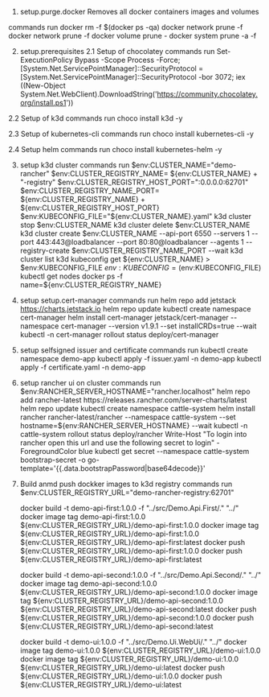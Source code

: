 1. setup.purge.docker
Removes all docker containers images and volumes 

commands run
	docker rm -f $(docker ps -qa)
	docker network prune -f
	docker network prune -f
	docker volume prune -
	docker system prune -a -f

2. setup.prerequisites
2.1 Setup of chocolatey
commands run
	Set-ExecutionPolicy Bypass -Scope Process -Force; [System.Net.ServicePointManager]::SecurityProtocol = [System.Net.ServicePointManager]::SecurityProtocol -bor 3072; iex ((New-Object System.Net.WebClient).DownloadString('https://community.chocolatey.org/install.ps1'))

2.2 Setup of k3d
commands run
	choco install k3d -y

2.3 Setup of kubernetes-cli
commands run
	choco install kubernetes-cli -y

2.4 Setup helm
commands run
	choco install kubernetes-helm -y

3. setup k3d cluster
commands run
	$env:CLUSTER_NAME="demo-rancher"
	$env:CLUSTER_REGISTRY_NAME= ${env:CLUSTER_NAME} + "-registry"
	$env:CLUSTER_REGISTRY_HOST_PORT=":0.0.0.0:62701"
	$env:CLUSTER_REGISTRY_NAME_PORT= ${env:CLUSTER_REGISTRY_NAME} + ${env:CLUSTER_REGISTRY_HOST_PORT}
	$env:KUBECONFIG_FILE="${env:CLUSTER_NAME}.yaml"
	k3d cluster stop $env:CLUSTER_NAME
	k3d cluster delete $env:CLUSTER_NAME
	k3d cluster create $env:CLUSTER_NAME --api-port 6550 --servers 1 --port 443:443@loadbalancer --port 80:80@loadbalancer --agents 1 --registry-create $env:CLUSTER_REGISTRY_NAME_PORT --wait 
	k3d cluster list
	k3d kubeconfig get ${env:CLUSTER_NAME} > $env:KUBECONFIG_FILE
	$env:KUBECONFIG=($env:KUBECONFIG_FILE)
	kubectl get nodes
	docker ps -f name=${env:CLUSTER_REGISTRY_NAME}

4. setup setup.cert-manager
commands run
	helm repo add jetstack https://charts.jetstack.io
	helm repo update
	kubectl create namespace cert-manager
	helm install cert-manager jetstack/cert-manager --namespace cert-manager --version v1.9.1 --set installCRDs=true --wait
	kubectl -n cert-manager rollout status deploy/cert-manager

5. setup selfsigned issuer and certificate
commands run
	kubectl create namespace demo-app
	kubectl apply -f issuer.yaml -n demo-app
	kubectl apply -f certificate.yaml -n demo-app

6. setup rancher ui on cluster
commands run
	$env:RANCHER_SERVER_HOSTNAME="rancher.localhost"
	helm repo add rancher-latest https://releases.rancher.com/server-charts/latest
	helm repo update
	kubectl create namespace cattle-system
	helm install rancher rancher-latest/rancher --namespace cattle-system --set hostname=${env:RANCHER_SERVER_HOSTNAME} --wait
	kubectl -n cattle-system rollout status deploy/rancher
	Write-Host "To login into rancher open this url and use the following secret to login" -ForegroundColor blue
	kubectl get secret --namespace cattle-system bootstrap-secret -o go-template='{{.data.bootstrapPassword|base64decode}}'

7. Build anmd push dockker images to k3d registry
commands run
	$env:CLUSTER_REGISTRY_URL="demo-rancher-registry:62701"
	
	docker build -t demo-api-first:1.0.0 -f "../src/Demo.Api.First/." "../"
	docker image tag demo-api-first:1.0.0 ${env:CLUSTER_REGISTRY_URL}/demo-api-first:1.0.0
	docker image tag ${env:CLUSTER_REGISTRY_URL}/demo-api-first:1.0.0 ${env:CLUSTER_REGISTRY_URL}/demo-api-first:latest
	docker push ${env:CLUSTER_REGISTRY_URL}/demo-api-first:1.0.0
	docker push ${env:CLUSTER_REGISTRY_URL}/demo-api-first:latest

	docker build -t demo-api-second:1.0.0 -f "../src/Demo.Api.Second/." "../"
	docker image tag demo-api-second:1.0.0 ${env:CLUSTER_REGISTRY_URL}/demo-api-second:1.0.0
	docker image tag ${env:CLUSTER_REGISTRY_URL}/demo-api-second:1.0.0 ${env:CLUSTER_REGISTRY_URL}/demo-api-second:latest
	docker push ${env:CLUSTER_REGISTRY_URL}/demo-api-second:1.0.0
	docker push ${env:CLUSTER_REGISTRY_URL}/demo-api-second:latest

	docker build -t demo-ui:1.0.0 -f "../src/Demo.Ui.WebUi/." "../"
	docker image tag demo-ui:1.0.0 ${env:CLUSTER_REGISTRY_URL}/demo-ui:1.0.0
	docker image tag ${env:CLUSTER_REGISTRY_URL}/demo-ui:1.0.0 ${env:CLUSTER_REGISTRY_URL}/demo-ui:latest
	docker push ${env:CLUSTER_REGISTRY_URL}/demo-ui:1.0.0
	docker push ${env:CLUSTER_REGISTRY_URL}/demo-ui:latest
